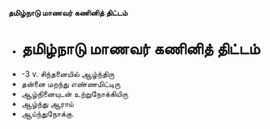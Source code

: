 **தமிழ்நாடு மாணவர் கணினித் திட்டம்**
- # தமிழ்நாடு மாணவர் கணினித் திட்டம்
- -3 v. சிந்தனையில் ஆழ்ந்திரு
- தன்னை மறந்து எண்ணமிட்டிரு
- ஆழ்நினையுடன் உற்றுநோக்கியிரு
- ஆழ்ந்து ஆராய்
- ஆய்ந்துநோக்கு.

